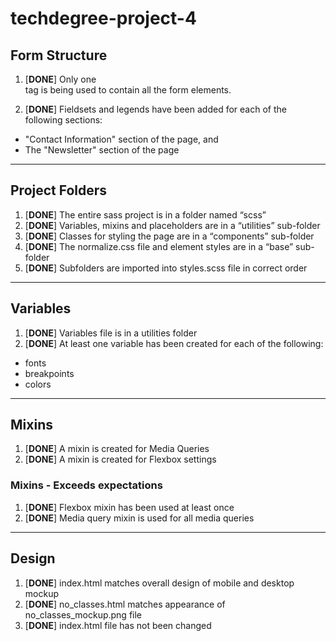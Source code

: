 # techdegree-project-4

## Form Structure
1. [**DONE**] Only one <form> tag is being used to contain all the form elements.
2. [**DONE**] Fieldsets and legends have been added for each of the following sections:
* "Contact Information" section of the page, and
* The "Newsletter" section of the page

___

## Project Folders
1. [**DONE**] The entire sass project is in a folder named “scss”
2. [**DONE**] Variables, mixins and placeholders are in a “utilities” sub-folder
3. [**DONE**] Classes for styling the page are in a “components” sub-folder
4. [**DONE**] The normalize.css file and element styles are in a “base” sub-folder
5. [**DONE**] Subfolders are imported into styles.scss file in correct order

___

## Variables
1. [**DONE**] Variables file is in a utilities folder
2. [**DONE**] At least one variable has been created for each of the following:
* fonts
* breakpoints
* colors

___

## Mixins
1. [**DONE**] A mixin is created for Media Queries
2. [**DONE**] A mixin is created for Flexbox settings

### Mixins - Exceeds expectations
1. [**DONE**] Flexbox mixin has been used at least once
2. [**DONE**] Media query mixin is used for all media queries

___

## Design
1. [**DONE**] index.html matches overall design of mobile and desktop mockup
2. [**DONE**] no_classes.html matches appearance of no_classes_mockup.png file
3. [**DONE**] index.html file has not been changed